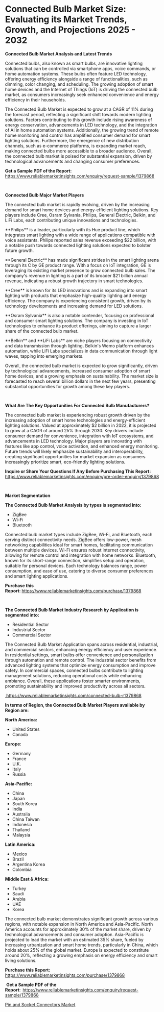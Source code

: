 <p><h1>Connected Bulb Market Size: Evaluating its Market Trends, Growth, and Projections 2025 - 2032</h1></p><p><strong>Connected Bulb Market Analysis and Latest Trends</strong></p>
<p><p>Connected bulbs, also known as smart bulbs, are innovative lighting solutions that can be controlled via smartphone apps, voice commands, or home automation systems. These bulbs often feature LED technology, offering energy efficiency alongside a range of functionalities, such as dimming, color changing, and scheduling. The growing adoption of smart home devices and the Internet of Things (IoT) is driving the connected bulb market, as consumers increasingly seek enhanced convenience and energy efficiency in their households.</p><p>The Connected Bulb Market is expected to grow at a CAGR of 11% during the forecast period, reflecting a significant shift towards modern lighting solutions. Factors contributing to this growth include rising awareness of energy conservation, advancements in LED technology, and the integration of AI in home automation systems. Additionally, the growing trend of remote home monitoring and control has amplified consumer demand for smart lighting solutions. Furthermore, the emergence of new distribution channels, such as e-commerce platforms, is expanding market reach, making connected bulbs more accessible to a broader audience. Overall, the connected bulb market is poised for substantial expansion, driven by technological advancements and changing consumer preferences.</p></p>
<p><strong>Get a Sample PDF of the Report:&nbsp;</strong> <a href="https://www.reliablemarketinsights.com/enquiry/request-sample/1379868?utm_campaign=2013&utm_medium=2&utm_source=Github&utm_content=ia&utm_term=06042025&utm_id=connected-bulb">https://www.reliablemarketinsights.com/enquiry/request-sample/1379868</a></p>
<p>&nbsp;</p>
<p><strong>Connected Bulb Major Market Players</strong></p>
<p><p>The connected bulb market is rapidly evolving, driven by the increasing demand for smart home devices and energy-efficient lighting solutions. Key players include Cree, Osram Sylvania, Philips, General Electric, Belkin, and LiFi Labs, each contributing unique innovations and technologies.</p><p>**Philips** is a leader, particularly with its Hue product line, which integrates smart lighting with a wide range of applications compatible with voice assistants. Philips reported sales revenue exceeding $22 billion, with a notable push towards connected lighting solutions expected to bolster future growth.</p><p>**General Electric** has made significant strides in the smart lighting arena through its C by GE product range. With a focus on IoT integration, GE is leveraging its existing market presence to grow connected bulb sales. The company's revenue in lighting is a part of its broader $21 billion annual revenue, indicating a robust growth trajectory in smart technologies.</p><p>**Cree** is known for its LED innovations and is expanding into smart lighting with products that emphasize high-quality lighting and energy efficiency. The company is experiencing consistent growth, driven by its technology developments and increasing demand for LED solutions.</p><p>**Osram Sylvania** is also a notable contender, focusing on professional and consumer smart lighting solutions. The company is investing in IoT technologies to enhance its product offerings, aiming to capture a larger share of the connected bulb market.</p><p>**Belkin** and **LiFi Labs** are niche players focusing on connectivity and data transmission through lighting. Belkin's Wemo platform enhances automation, while LiFi Labs specializes in data communication through light waves, tapping into emerging markets.</p><p>Overall, the connected bulb market is expected to grow significantly, driven by technological advancements, increased consumer adoption of smart home devices, and a growing emphasis on sustainability. The market size is forecasted to reach several billion dollars in the next few years, presenting substantial opportunities for growth among these key players.</p></p>
<p>&nbsp;</p>
<p><strong>What Are The Key Opportunities For Connected Bulb Manufacturers?</strong></p>
<p><p>The connected bulb market is experiencing robust growth driven by the increasing adoption of smart home technologies and energy-efficient lighting solutions. Valued at approximately $2 billion in 2022, it is projected to grow at a CAGR of around 25% through 2030. Key drivers include consumer demand for convenience, integration with IoT ecosystems, and advancements in LED technology. Major players are innovating with features like app control, voice activation, and enhanced energy monitoring. Future trends will likely emphasize sustainability and interoperability, creating significant opportunities for market expansion as consumers increasingly prioritize smart, eco-friendly lighting solutions.</p></p>
<p><strong>Inquire or Share Your Questions If Any Before Purchasing This Report:</strong> <a href="https://www.reliablemarketinsights.com/enquiry/pre-order-enquiry/1379868?utm_campaign=2013&utm_medium=2&utm_source=Github&utm_content=ia&utm_term=06042025&utm_id=connected-bulb">https://www.reliablemarketinsights.com/enquiry/pre-order-enquiry/1379868</a></p>
<p>&nbsp;</p>
<p><strong>Market Segmentation</strong></p>
<p><strong>The Connected Bulb Market Analysis by types is segmented into:</strong></p>
<p><ul><li>ZigBee</li><li>Wi-Fi</li><li>Bluetooth</li></ul></p>
<p><p>Connected bulb market types include ZigBee, Wi-Fi, and Bluetooth, each serving distinct connectivity needs. ZigBee offers low-power, mesh networking capabilities ideal for smart homes, facilitating communication between multiple devices. Wi-Fi ensures robust internet connectivity, allowing for remote control and integration with home networks. Bluetooth, known for its short-range connection, simplifies setup and operation, suitable for personal devices. Each technology balances range, power consumption, and ease of use, catering to diverse consumer preferences and smart lighting applications.</p></p>
<p><strong>Purchase this Report:&nbsp;</strong><a href="https://www.reliablemarketinsights.com/purchase/1379868?utm_campaign=2013&utm_medium=2&utm_source=Github&utm_content=ia&utm_term=06042025&utm_id=connected-bulb">https://www.reliablemarketinsights.com/purchase/1379868</a></p>
<p>&nbsp;</p>
<p><strong>The Connected Bulb Market Industry Research by Application is segmented into:</strong></p>
<p><ul><li>Residential Sector</li><li>Industrial Sector</li><li>Commercial Sector</li></ul></p>
<p><p>The Connected Bulb Market Application spans across residential, industrial, and commercial sectors, enhancing energy efficiency and user experience. In residential settings, smart bulbs offer convenience and personalization through automation and remote control. The industrial sector benefits from advanced lighting systems that optimize energy consumption and improve safety. In commercial spaces, connected bulbs contribute to lighting management solutions, reducing operational costs while enhancing ambiance. Overall, these applications foster smarter environments, promoting sustainability and improved productivity across all sectors.</p></p>
<p><a href="https://www.reliablemarketinsights.com/connected-bulb-r1379868?utm_campaign=2013&utm_medium=2&utm_source=Github&utm_content=ia&utm_term=06042025&utm_id=connected-bulb">&nbsp;https://www.reliablemarketinsights.com/connected-bulb-r1379868</a></p>
<p><strong>In terms of Region, the Connected Bulb Market Players available by Region are:</strong></p>
<p>
    <p> <strong> North America: </strong>
        <ul>
            <li>United States</li>
            <li>Canada</li>
        </ul>
        </p> 
    <p> <strong> Europe: </strong>
        <ul>
            <li>Germany</li>
            <li>France</li>
            <li>U.K.</li>
            <li>Italy</li>
            <li>Russia</li>
        </ul>
        </p> 
    <p> <strong> Asia-Pacific: </strong>
        <ul>
            <li>China</li>
            <li>Japan</li>
            <li>South Korea</li>
            <li>India</li>
            <li>Australia</li>
            <li>China Taiwan</li>
            <li>Indonesia</li>
            <li>Thailand</li>
            <li>Malaysia</li>
        </ul>
        </p> 
    <p> <strong> Latin America: </strong>
        <ul>
            <li>Mexico</li>
            <li>Brazil</li>
            <li>Argentina Korea</li>
            <li>Colombia</li>
        </ul>
        </p> 
    <p> <strong> Middle East & Africa: </strong>
        <ul>
            <li>Turkey</li>
            <li>Saudi</li>
            <li>Arabia</li>
            <li>UAE</li>
            <li>Korea</li>
        </ul>
    </p>
    </p>
<p><p>The connected bulb market demonstrates significant growth across various regions, with notable expansion in North America and Asia-Pacific. North America accounts for approximately 30% of the market share, driven by technological advancements and consumer adoption. Asia-Pacific is projected to lead the market with an estimated 35% share, fueled by increasing urbanization and smart home trends, particularly in China, which holds about 25% of the global market. Europe is expected to constitute around 20%, reflecting a growing emphasis on energy efficiency and smart living solutions.</p></p>
<p><strong>Purchase this Report: </strong><a href="https://www.reliablemarketinsights.com/purchase/1379868?utm_campaign=2013&utm_medium=2&utm_source=Github&utm_content=ia&utm_term=06042025&utm_id=connected-bulb">https://www.reliablemarketinsights.com/purchase/1379868</a></p>
<p>&nbsp;<strong>Get a Sample PDF of the Report:&nbsp;&nbsp;</strong><a href="https://www.reliablemarketinsights.com/enquiry/request-sample/1379868?utm_campaign=2013&utm_medium=2&utm_source=Github&utm_content=ia&utm_term=06042025&utm_id=connected-bulb">https://www.reliablemarketinsights.com/enquiry/request-sample/1379868</a></p>
<p><strong></strong></p>
<p><p><a href="https://github.com/MariaWashington76/Market-Research-Report-List-2/blob/main/pin-and-socket-connectors-market.md?utm_campaign=2013&utm_medium=2&utm_source=Github&utm_content=ia&utm_term=06042025&utm_id=connected-bulb">Pin and Socket Connectors Market</a></p></p>